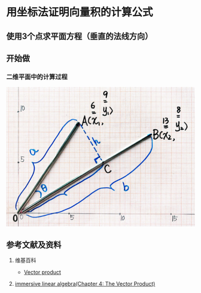 # 用坐标法证明向量积的计算公式

## 使用3个点求平面方程（垂直的法线方向）

## 开始做

### 二维平面中的计算过程

![](/images/线性代数/向量/用坐标法证明数量积的计算公式/1a1.jpg)

## 参考文献及资料

1. 维基百科
	- [Vector product](https://en.wikipedia.org/wiki/Cross_product) 

2. [immersive linear algebra(Chapter 4: The Vector Product)](http://immersivemath.com/ila/ch04_vectorproduct/ch04.html)